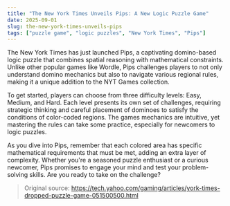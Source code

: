 ```yaml
---
title: "The New York Times Unveils Pips: A New Logic Puzzle Game"
date: 2025-09-01
slug: the-new-york-times-unveils-pips
tags: ["puzzle game", "logic puzzles", "New York Times", "Pips"]
---
```


The New York Times has just launched Pips, a captivating domino-based logic puzzle that combines spatial reasoning with mathematical constraints. Unlike other popular games like Wordle, Pips challenges players to not only understand domino mechanics but also to navigate various regional rules, making it a unique addition to the NYT Games collection.

To get started, players can choose from three difficulty levels: Easy, Medium, and Hard. Each level presents its own set of challenges, requiring strategic thinking and careful placement of dominoes to satisfy the conditions of color-coded regions. The games mechanics are intuitive, yet mastering the rules can take some practice, especially for newcomers to logic puzzles.

As you dive into Pips, remember that each colored area has specific mathematical requirements that must be met, adding an extra layer of complexity. Whether you're a seasoned puzzle enthusiast or a curious newcomer, Pips promises to engage your mind and test your problem-solving skills. Are you ready to take on the challenge?
> Original source: https://tech.yahoo.com/gaming/articles/york-times-dropped-puzzle-game-051500500.html